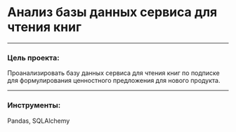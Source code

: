 # Анализ базы данных сервиса для чтения книг
___
### Цель проекта:

Проанализировать базу данных сервиса для чтения книг по подписке для формулирования ценностного предложения для нового продукта.
___
### Инструменты:

Pandas, SQLAlchemy
